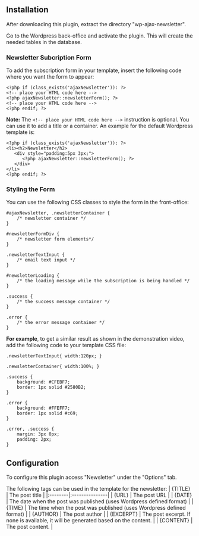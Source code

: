 ## Installation ##

After downloading this plugin, extract the directory "wp-ajax-newsletter".

Go to the Wordpress back-office and activate the plugin. This will create the needed tables in the database.

### Newsletter Subcription Form ###
To add the subscription form in your template, insert the following code where you want the form to appear:

```
<?php if (class_exists('ajaxNewsletter')): ?>
<!-- place your HTML code here -->
<?php ajaxNewsletter::newsletterForm(); ?>
<!-- place your HTML code here -->
<?php endif; ?>
```

**Note:**
The `<!-- place your HTML code here -->` instruction is optional. You can use it to add a title or a container. An example for the default Wordpress template is:
```
<?php if (class_exists('ajaxNewsletter')): ?>
<li><h2>Newsletter</h2>
   <div style="padding:5px 3px;">
      <?php ajaxNewsletter::newsletterForm(); ?>
   </div>
</li>
<?php endif; ?>
```


### Styling the Form ###
You can use the following CSS classes to style the form in the front-office:
```
#ajaxNewsletter, .newsletterContainer {
	/* newsletter container */
}

#newsletterFormDiv {
	/* newsletter form elements*/
}

.newsletterTextInput {
	/* email text input */
}

#newsletterLoading {
	/* the loading message while the subscription is being handled */
}

.success {
	/* the success message container */
}

.error {
	/* the error message container */
}
```

**For example**, to get a similar result as shown in the demonstration video, add the following code to your template CSS file:
```
.newsletterTextInput{ width:120px; }

.newsletterContainer{ width:100%; }

.success {
	background: #CFEBF7;
	border: 1px solid #2580B2;
}

.error {
	background: #FFEFF7;
	border: 1px solid #c69;
}

.error, .success {
	margin: 3px 0px;
	padding: 2px;
}
```
## Configuration ##

To configure this plugin access "Newsletter" under the "Options" tab.

The following tags can be used in the template for the newsletter:
| {TITLE} | The post title |
|:--------|:---------------|
| {URL}   | The post URL   |
| {DATE}  | The date when the post was published (uses Wordpress defined format) |
| {TIME}  | The time when the post was published (uses Wordpress defined format) |
| {AUTHOR} | The post author |
| {EXCERPT} | The post excerpt. If none is available, it will be generated based on the content. |
| {CONTENT} | The post content. |







